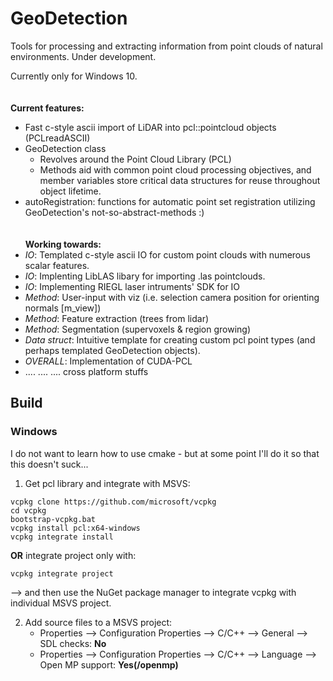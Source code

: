 # GeoDetection
Tools for processing and extracting information from point clouds of natural environments. Under development. 

Currently only for Windows 10. 
\
\
\
**Current features:**
- Fast c-style ascii import of LiDAR into pcl::pointcloud objects (PCLreadASCII)
- GeoDetection class 
  - Revolves around the Point Cloud Library (PCL)
  - Methods aid with common point cloud processing objectives, and member variables store critical data structures for reuse throughout object lifetime.
- autoRegistration: functions for automatic point set registration utilizing GeoDetection's not-so-abstract-methods :)
\
\
\
**Working towards:**
-  _IO_: Templated c-style ascii IO for custom point clouds with numerous scalar features.
-  _IO_: Implenting LibLAS libary for importing .las pointclouds.
-  _IO_: Implementing RIEGL laser intruments' SDK for IO
-  _Method_: User-input with viz (i.e. selection camera position for orienting normals [m_view])
-  _Method_: Feature extraction (trees from lidar)
-  _Method_: Segmentation (supervoxels & region growing)
-  _Data struct_: Intuitive template for creating custom pcl point types (and perhaps templated GeoDetection objects).
-  _OVERALL_: Implementation of CUDA-PCL
-  .... .... .... cross platform stuffs


## Build
### Windows
I do not want to learn how to use cmake - but at some point I'll do it so that this doesn't suck...

1. Get pcl library and integrate with MSVS:
```
vcpkg clone https://github.com/microsoft/vcpkg
cd vcpkg
bootstrap-vcpkg.bat
vcpkg install pcl:x64-windows
vcpkg integrate install
```
**OR** integrate project only with:
```
vcpkg integrate project
```
   --> and then use the NuGet package manager to integrate vcpkg with individual MSVS project. 

2. Add source files to a MSVS project:
   - Properties --> Configuration Properties --> C/C++ --> General --> SDL checks: **No**
   - Properties --> Configuration Properties --> C/C++ --> Language --> Open MP support: **Yes(/openmp)**


